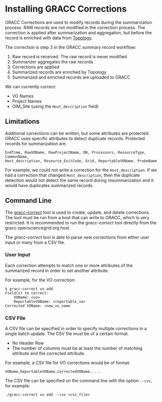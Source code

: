 Installing GRACC Corrections
============================

GRACC Corrections are used to modify records during the summarization process.  RAW records are not modified in the correction process.  The correction is applied after summarization and aggregation, but before the record is enriched with data from [Topology](https://topology.opensciencegrid.org/).

The correction is step 3 in the GRACC summary record workflow:

1. Raw record is received.  The raw record is never modified
2. Summarizer aggregates the raw records
3. Corrections are applied
4. Summarized records are enriched by Topology
5. Summarized and enriched records are uploaded to GRACC

We can currently correct:

* VO Names
* Project Names
* OIM_Site (using the `Host_description` field)

Limitations
-----------

Additional corrections can be written, but some attributes are protected.  GRACC uses specific attributes to detect duplicate records.  Protected records for summarization are:

    EndTime, RawVOName, RawProjectName, DN, Processors, ResourceType, CommonName,
    Host_description, Resource_ExitCode, Grid, ReportableVOName, ProbeName

For example, we could not write a correction for the `Host_description`.  If we had a correction that changed `Host_description`, then the duplicate detection would not detect the same record during resummarization and it would have duplicates summarized records.

Command Line
------------

The [gracc-correct](https://github.com/opensciencegrid/gracc-tools/tree/master/gracc-correct) tool is used to create, update, and delete corrections.  The tool must be run from a host that can write to GRACC, which is very restricted.  It is recommended to run the _gracc-correct_ tool directly from the gracc.opensciencegrid.org host.

The _gracc-correct_ tool is able to parse new corrections from either user input or many from a CSV file.

### User Input

Each correction attempts to match one or more attributes of the summarized record in order to set another attribute.

For example, for the VO correction:

    $ gracc-correct vo add
    Field(s) to correct:
        VOName: <vo>
        ReportableVOName: <reportable_vo>
    Corrected VOName: <new_vo_name

### CSV File

A CSV file can be specified in order to specify multiple corrections in a single batch update.  The CSV file must be of a certain format.

* No Header Row
* The number of columns must be at least the number of matching attribute and the corrected attribute.

For example, a CSV file for VO corrections would be of format:

    VOName,ReportableVOName,CorrectedVOName,....

The CSV file can be specified on the command line with the option `--csv`, for example:

    ./gracc-correct vo add --csv <csv_file>
